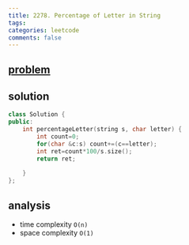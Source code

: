 ```yaml
---
title: 2278. Percentage of Letter in String
tags:
categories: leetcode
comments: false
---
```


## [problem](https://leetcode.com/problems/percentage-of-letter-in-string/)


## solution

```c++
class Solution {
public:
    int percentageLetter(string s, char letter) {
        int count=0;
        for(char &c:s) count+=(c==letter);
        int ret=count*100/s.size();
        return ret;
        
    }
};
```

## analysis
- time complexity `O(n)`
- space complexity `O(1)`